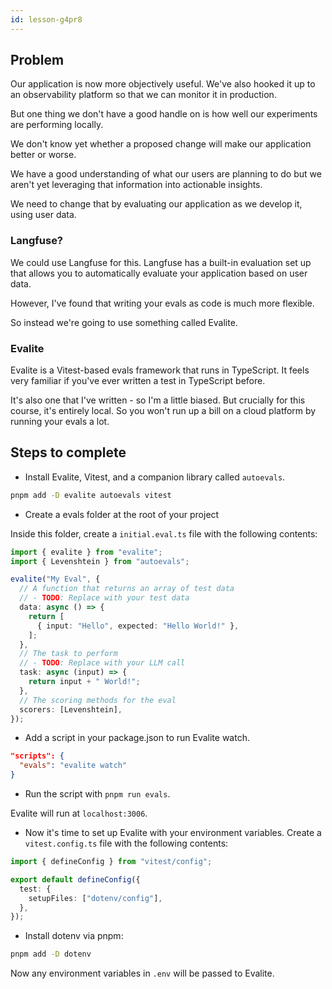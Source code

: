 ```yaml
---
id: lesson-g4pr8
---
```


## Problem

Our application is now more objectively useful. We've also hooked it up to an observability platform so that we can monitor it in production.

But one thing we don't have a good handle on is how well our experiments are performing locally.

We don't know yet whether a proposed change will make our application better or worse.

We have a good understanding of what our users are planning to do but we aren't yet leveraging that information into actionable insights.

We need to change that by evaluating our application as we develop it, using user data.

### Langfuse?

We could use Langfuse for this. Langfuse has a built-in evaluation set up that allows you to automatically evaluate your application based on user data.

However, I've found that writing your evals as code is much more flexible.

So instead we're going to use something called Evalite.

### Evalite

Evalite is a Vitest-based evals framework that runs in TypeScript. It feels very familiar if you've ever written a test in TypeScript before.

It's also one that I've written - so I'm a little biased. But crucially for this course, it's entirely local. So you won't run up a bill on a cloud platform by running your evals a lot.

## Steps to complete

- Install Evalite, Vitest, and a companion library called `autoevals`.

```bash
pnpm add -D evalite autoevals vitest
```

- Create a evals folder at the root of your project

Inside this folder, create a `initial.eval.ts` file with the following contents:

```ts
import { evalite } from "evalite";
import { Levenshtein } from "autoevals";

evalite("My Eval", {
  // A function that returns an array of test data
  // - TODO: Replace with your test data
  data: async () => {
    return [
      { input: "Hello", expected: "Hello World!" },
    ];
  },
  // The task to perform
  // - TODO: Replace with your LLM call
  task: async (input) => {
    return input + " World!";
  },
  // The scoring methods for the eval
  scorers: [Levenshtein],
});
```

- Add a script in your package.json to run Evalite watch.

```json
"scripts": {
  "evals": "evalite watch"
}
```

- Run the script with `pnpm run evals`.

Evalite will run at `localhost:3006`.

- Now it's time to set up Evalite with your environment variables. Create a `vitest.config.ts` file with the following contents:

```ts
import { defineConfig } from "vitest/config";

export default defineConfig({
  test: {
    setupFiles: ["dotenv/config"],
  },
});
```

- Install dotenv via pnpm:

```bash
pnpm add -D dotenv
```

Now any environment variables in `.env` will be passed to Evalite.
